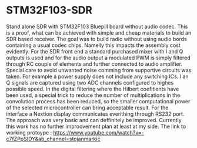 # STM32F103-SDR
Stand alone SDR with STM32F103 Bluepill board without audio codec.
This is a proof, what can be achieved with simple and cheap materials to build an SDR based receiver.
The goal was to build radio without using audio bords containing a usual codec chips. Namelly this impacts the assembly cost evidently.
For the SDR front end a standard purchased mixer with I and Q outputs is used and for the audio output a modulated PWM is simply filtered through RC couple of elements
and further connected to audio amplifier.
Special care to avoid unwanted noise comming from supportive circuits was taken. For example a power supply does not include any switching ICs.
I an Q signals are captured using two ADC channels configured to highes possible speed. 
In the digital filtering where the Hilbert coefitients have been used, a special trick to reduce the number of multiplications in the convolution  process has been reduced, so the smaller computational power of the selected microcontroller can bring acceptable result.
For the interface a Nextion display communicates everithing through RS232 port.
The approach was very basic and can deffinitely be improved. 
Currently this work has no further improovement plan at least at my side.
The link to working protoype :
https://www.youtube.com/watch?v=-c7fZPpSIDY&ab_channel=stojanmarkic
